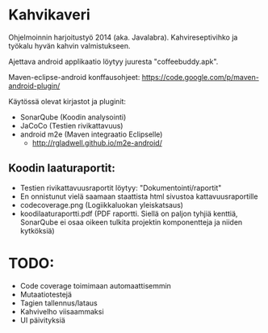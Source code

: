 Kahvikaveri
===========

Ohjelmoinnin harjoitustyö 2014 (aka. Javalabra). Kahvireseptivihko ja työkalu hyvän kahvin valmistukseen.

Ajettava android applikaatio löytyy juuresta "coffeebuddy.apk".

Maven-eclipse-android konffausohjeet:
https://code.google.com/p/maven-android-plugin/

Käytössä olevat kirjastot ja pluginit:
- SonarQube (Koodin analysointi)
- JaCoCo (Testien rivikattavuus)
- android m2e (Maven integraatio Eclipselle)
  - http://rgladwell.github.io/m2e-android/

Koodin laaturaportit:
---------------------
- Testien rivikattavuusraportit löytyy: "Dokumentointi/raportit"
- En onnistunut vielä saamaan staattista html sivustoa kattavuusraportille
- codecoverage.png (Logiikkaluokan yleiskatsaus)
- koodilaaturaportti.pdf (PDF raportti. Siellä on paljon tyhjiä kenttiä, SonarQube ei osaa oikeen tulkita projektin komponentteja ja niiden kytköksiä)
  
TODO:
=====
- Code coverage toimimaan automaattisemmin
- Mutaatiotestejä
- Tagien tallennus/lataus
- Kahvivelho viisaammaksi
- UI päivityksiä
